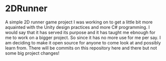 # 2DRunner
A simple 2D runner game project I was working on to get a little bit more aquainted with the Unity design practices and more C# programming. I would say that it has served its purpose and it has taught me ebnough for me to work on a bigger project.
So since it has no more use for me per say. I am deciding to make it open source for anyone to come look at and possibly learn from. There will be commits on this repository here and there but not some big project changes!
